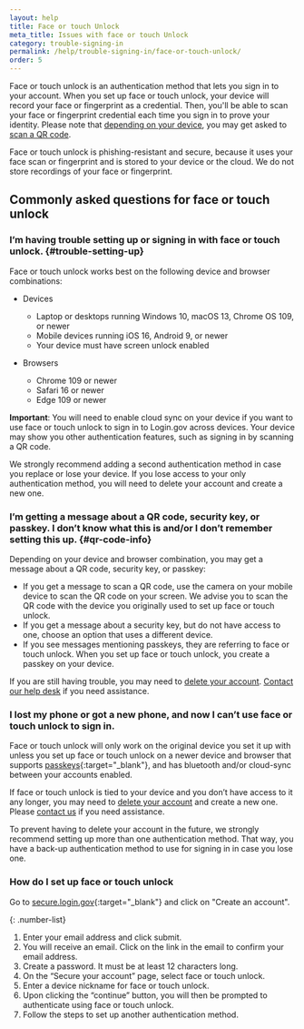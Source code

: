 ```yaml
---
layout: help
title: Face or touch Unlock
meta_title: Issues with face or touch Unlock
category: trouble-signing-in
permalink: /help/trouble-signing-in/face-or-touch-unlock/
order: 5
---
```


Face or touch unlock is an authentication method that lets you sign in to your account. When you set up face or touch unlock, your device will record your face or fingerprint as a credential. Then, you'll be able to scan your face or fingerprint credential each time you sign in to prove your identity. Please note that [depending on your device](#trouble-setting-up), you may get asked to [scan a QR code](#qr-code-info).


Face or touch unlock is phishing-resistant and secure, because it uses your face scan or fingerprint and is stored to your device or the cloud. We do not store recordings of your face or fingerprint.

## Commonly asked questions for face or touch unlock

### I’m having trouble setting up or signing in with face or touch unlock. {#trouble-setting-up}

Face or touch unlock works best on the following device and browser combinations:

* Devices
    * Laptop or desktops running Windows 10, macOS 13, Chrome OS 109, or newer
    * Mobile devices running iOS 16, Android 9, or newer
    * Your device must have screen unlock enabled

* Browsers
    * Chrome 109 or newer
    * Safari 16 or newer
    * Edge 109 or newer 

**Important**: You will need to enable cloud sync on your device if you want to use face or touch unlock to sign in to Login.gov across devices. Your device may show you other authentication features, such as signing in by scanning a QR code.

We strongly recommend adding a second authentication method in case you replace or lose your device. If you lose access to your only authentication method, you will need to delete your account and create a new one.

### I’m getting a message about a QR code, security key, or passkey. I don’t know what this is and/or I don’t remember setting this up. {#qr-code-info}
Depending on your device and browser combination, you may get a message about a QR code, security key, or passkey: 

* If you get a message to scan a QR code, use the camera on your mobile device to scan the QR code on your screen. We advise you to scan the QR code with the device you originally used to set up face or touch unlock.
* If you get a message about a security key, but do not have access to one, choose an option that uses a different device.
* If you see messages mentioning passkeys, they are referring to face or touch unlock. When you set up face or touch unlock, you create a passkey on your device.

If you are still having trouble, you may need to [delete your account](/en/help/manage-your-account/delete-your-account/). [Contact our help desk](/en/contact/) if you need assistance.

### I lost my phone or got a new phone, and now I can’t use face or touch unlock to sign in.

Face or touch unlock will only work on the original device you set it up with unless you set up face or touch unlock on a newer device and browser that supports [passkeys](https://fidoalliance.org/passkeys/){:target="_blank"}, and has bluetooth and/or cloud-sync between your accounts enabled.

If face or touch unlock is tied to your device and you don’t have access to it any longer, you may need to [delete your account](/en/help/manage-your-account/delete-your-account/) and create a new one. Please [contact us](/en/contact/) if you need assistance.

To prevent having to delete your account in the future, we strongly recommend setting up more than one authentication method. That way, you have a back-up authentication method to use for signing in in case you lose one.

### How do I set up face or touch unlock 

Go to [secure.login.gov](https://secure.login.gov/){:target="_blank"} and click on "Create an account".

{: .number-list}
1. Enter your email address and click submit.
2. You will receive an email. Click on the link in the email to confirm your email address.
3. Create a password. It must be at least 12 characters long.
4. On the “Secure your account” page, select face or touch unlock.
5. Enter a device nickname for face or touch unlock.
6. Upon clicking the “continue” button, you will then be prompted to authenticate using face or touch unlock. 
7. Follow the steps to set up another authentication method. 
